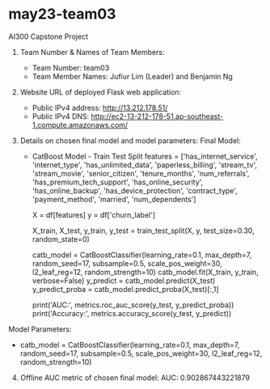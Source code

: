 # may23-team03
AI300 Capstone Project
 
1. Team Number & Names of Team Members:
   - Team Number: team03
   - Team Member Names: Jufiur Lim (Leader) and Benjamin Ng 
    
2. Website URL of deployed Flask web application:
   - Public IPv4 address: http://13.212.178.51/
   - Public IPv4 DNS: http://ec2-13-212-178-51.ap-southeast-1.compute.amazonaws.com/

4. Details on chosen final model and model parameters:
   Final Model:
   - CatBoost Model - Train Test Split
      features = ['has_internet_service', 'internet_type', 'has_unlimited_data', 'paperless_billing', 'stream_tv', 'stream_movie', 'senior_citizen', 'tenure_months', 'num_referrals',
                 'has_premium_tech_support', 'has_online_security', 'has_online_backup', 'has_device_protection', 'contract_type', 'payment_method', 'married', 'num_dependents']

      X = df[features]
      y = df['churn_label']
      
      X_train, X_test, y_train, y_test = train_test_split(X, y, test_size=0.30, random_state=0)
      
      catb_model = CatBoostClassifier(learning_rate=0.1, max_depth=7, random_seed=17, subsample=0.5, scale_pos_weight=30, l2_leaf_reg=12, random_strength=10)
      catb_model.fit(X_train, y_train, verbose=False)
      y_predict = catb_model.predict(X_test)
      y_predict_proba = catb_model.predict_proba(X_test)[:,1]
      
      print('AUC:', metrics.roc_auc_score(y_test, y_predict_proba))
      print('Accuracy:', metrics.accuracy_score(y_test, y_predict))

  Model Parameters: 
  - catb_model = CatBoostClassifier(learning_rate=0.1, max_depth=7, random_seed=17, subsample=0.5, scale_pos_weight=30, l2_leaf_reg=12, random_strength=10)

  4. Offline AUC metric of chosen final model:
     AUC: 0.902867443221879
